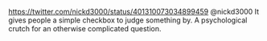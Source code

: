 https://twitter.com/nickd3000/status/401310073034899459 @nickd3000 It gives people a simple checkbox to judge something by. A psychological crutch for an otherwise complicated question.